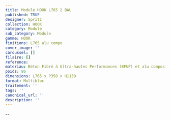 ```yaml
---
title: Module HOOK L765 2 BAL
published: TRUE
designer: Spritz
collection: HOOK
category: Module
sub_category: Module
gamme: HOOK
finitions: L765 alu compo
cover_image: ''
caroussel: []
filaire: []
reference: 
materiau: Béton Fibré à Ultra-hautes Performances (BFUP) et alu composite
poids: 86
dimensions: L765 x P350 x H1130
format: Multibloc
traitement: ''
tags: ''
canonical_url: ''
description: ''
---
```

--
